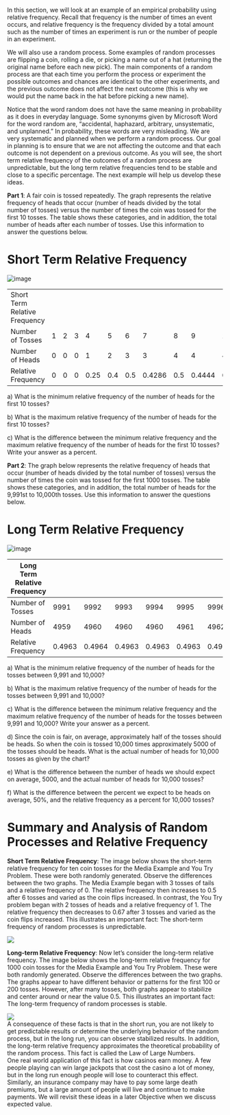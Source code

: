 In this section, we will look at an example of an empirical probability using relative frequency. Recall that frequency is the number of times an event occurs, and relative frequency is the frequency divided by a total amount such as the number of times an experiment is run or the number of people in an experiment.

  
We will also use a random process. Some examples of random processes are flipping a coin, rolling a die, or picking a name out of a hat (returning the original name before each new pick). The main components of a random process are that each time you perform the process or experiment the possible outcomes and chances are identical to the other experiments, and the previous outcome does not affect the next outcome (this is why we would put the name back in the hat before picking a new name).

  
Notice that the word random does not have the same meaning in probability as it does in everyday language. Some synonyms given by Microsoft Word for the word random are, “accidental, haphazard, arbitrary, unsystematic, and unplanned.” In probability, these words are very misleading. We are very systematic and planned when we perform a random process. Our goal in planning is to ensure that we are not affecting the outcome and that each outcome is not dependent on a previous outcome. As you will see, the short term relative frequency of the outcomes of a random process are unpredictable, but the long term relative frequencies tend to be stable and close to a specific percentage. The next example will help us develop these ideas.

  
**Part 1**: A fair coin is tossed repeatedly. The graph represents the relative frequency of heads that occur (number of heads divided by the total number of tosses) versus the number of times the coin was tossed for the first 10 tosses. The table shows these categories, and in addition, the total number of heads after each number of tosses. Use this information to answer the questions below.

  
# Short Term Relative Frequency

![image](https://moer.maricopa.edu/filestore/ufiles/2745/mceclip1-1602644123900.png)

|   |   |   |   |   |   |   |   |   |   |   |
|---|---|---|---|---|---|---|---|---|---|---|
|Short Term Relative Frequency|   |   |   |   |   |   |   |   |   |   |
|Number of Tosses|1|2|3|4|5|6|7|8|9|10|
|Number of Heads|0|0|0|1|2|3|3|4|4|4|
|Relative Frequency|0|0|0|0.25|0.4|0.5|0.4286|0.5|0.4444|0.4|

a) What is the minimum relative frequency of the number of heads for the first 10 tosses?

  
b) What is the maximum relative frequency of the number of heads for the first 10 tosses?

  
c) What is the difference between the minimum relative frequency and the maximum relative frequency of the number of heads for the first 10 tosses? Write your answer as a percent.

  
**Part 2**: The graph below represents the relative frequency of heads that occur (number of heads divided by the total number of tosses) versus the number of times the coin was tossed for the first 1000 tosses. The table shows these categories, and in addition, the total number of heads for the 9,991st to 10,000th tosses. Use this information to answer the questions below.

  
# Long Term Relative Frequency

![image](https://moer.maricopa.edu/filestore/ufiles/2745/mceclip2-1602644239344.png)

|**Long Term Relative Frequency**|   |   |   |   |   |   |   |   |   |   |
|---|---|---|---|---|---|---|---|---|---|---|
|Number of Tosses|9991|9992|9993|9994|9995|9996|9997|9998|9999|10000|
|Number of Heads|4959|4960|4960|4960|4961|4962|4962|4962|4962|4962|
|Relative Frequency|0.4963|0.4964|0.4963|0.4963|0.4963|0.4964|0.4963|0.4962|0.4962|0.4962|

a) What is the minimum relative frequency of the number of heads for the tosses between 9,991 and 10,000?

b) What is the maximum relative frequency of the number of heads for the tosses between 9,991 and 10,000?

c) What is the difference between the minimum relative frequency and the maximum relative frequency of the number of heads for the tosses between 9,991 and 10,000? Write your answer as a percent.

  
d) Since the coin is fair, on average, approximately half of the tosses should be heads. So when the coin is tossed 10,000 times approximately 5000 of the tosses should be heads. What is the actual number of heads for 10,000 tosses as given by the chart?

e) What is the difference between the number of heads we should expect on average, 5000, and the actual number of heads for 10,000 tosses?

f) What is the difference between the percent we expect to be heads on average, 50%, and the relative frequency as a percent for 10,000 tosses?

# Summary and Analysis of Random Processes and Relative Frequency

**Short Term Relative Frequency**: The image below shows the short-term relative frequency for ten coin tosses for the Media Example and You Try Problem. These were both randomly generated. Observe the differences between the two graphs. The Media Example began with 3 tosses of tails and a relative frequency of 0. The relative frequency then increases to 0.5 after 6 tosses and varied as the coin flips increased. In contrast, the You Try problem began with 2 tosses of heads and a relative frequency of 1. The relative frequency then decreases to 0.67 after 3 tosses and varied as the coin flips increased. This illustrates an important fact: The short-term frequency of random processes is unpredictable.

![](https://moer.maricopa.edu/filestore/ufiles/2745/pastedimage1637212110483-0.png)  
  
**Long-term Relative Frequency**: Now let’s consider the long-term relative frequency. The image below shows the long-term relative frequency for 1000 coin tosses for the Media Example and You Try Problem. These were both randomly generated. Observe the differences between the two graphs. The graphs appear to have different behavior or patterns for the first 100 or 200 tosses. However, after many tosses, both graphs appear to stabilize and center around or near the value 0.5. This illustrates an important fact: The long-term frequency of random processes is stable.

![](https://moer.maricopa.edu/filestore/ufiles/2745/pastedimage1637212110483-1.png)  
A consequence of these facts is that in the short run, you are not likely to get predictable results or determine the underlying behavior of the random process, but in the long run, you can observe stabilized results. In addition, the long-term relative frequency approximates the theoretical probability of the random process. This fact is called the Law of Large Numbers.  
One real world application of this fact is how casinos earn money. A few people playing can win large jackpots that cost the casino a lot of money, but in the long run enough people will lose to counteract this effect. Similarly, an insurance company may have to pay some large death premiums, but a large amount of people will live and continue to make payments. We will revisit these ideas in a later Objective when we discuss expected value.